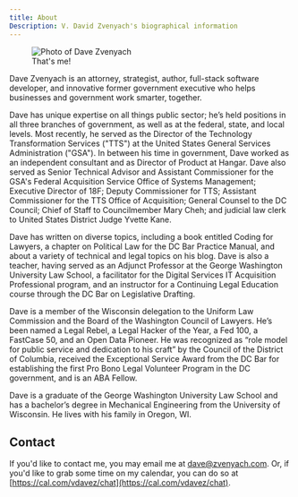```yaml
---
title: About
Description: V. David Zvenyach's biographical information
---
```


<figure class="ml-12 float-right">
<img src="/images/Zvenyach.png" title="Me" alt="Photo of Dave Zvenyach" class="h-48">
<figcaption class="text-center">That's me!</figcaption>
</figure>

Dave Zvenyach is an attorney, strategist, author, full-stack software developer, and innovative former government executive who helps businesses and government work smarter, together.

Dave has unique expertise on all things public sector; he’s held positions in all three branches of government, as well as at the federal, state, and local levels. Most recently, he served as the Director of the Technology Transformation Services ("TTS") at the United States General Services Administration ("GSA"). In between his time in government, Dave worked as an independent consultant and as Director of Product at Hangar. Dave also served as Senior Technical Advisor and Assistant Commissioner for the GSA's Federal Acquisition Service Office of Systems Management; Executive Director of 18F; Deputy Commissioner for TTS; Assistant Commissioner for the TTS Office of Acquisition; General Counsel to the DC Council; Chief of Staff to Councilmember Mary Cheh; and judicial law clerk to United States District Judge Yvette Kane.

Dave has written on diverse topics, including a book entitled Coding for Lawyers, a chapter on Political Law for the DC Bar Practice Manual, and about a variety of technical and legal topics on his blog. Dave is also a teacher, having served as an Adjunct Professor at the George Washington University Law School, a facilitator for the Digital Services IT Acquisition Professional program, and an instructor for a Continuing Legal Education course through the DC Bar on Legislative Drafting.

Dave is a member of the Wisconsin delegation to the Uniform Law Commission and the Board of the Washington Council of Lawyers. He’s been named a Legal Rebel, a Legal Hacker of the Year, a Fed 100, a FastCase 50, and an Open Data Pioneer. He was recognized as “role model for public service and dedication to his craft” by the Council of the District of Columbia, received the Exceptional Service Award from the DC Bar for establishing the first Pro Bono Legal Volunteer Program in the DC government, and is an ABA Fellow.

Dave is a graduate of the George Washington University Law School and has a bachelor’s degree in Mechanical Engineering from the University of Wisconsin. He lives with his family in Oregon, WI.

## Contact

If you'd like to contact me, you may email me at dave@zvenyach.com. Or, if you'd like to grab some time on my calendar, you can do so at [https://cal.com/vdavez/chat](https://cal.com/vdavez/chat).